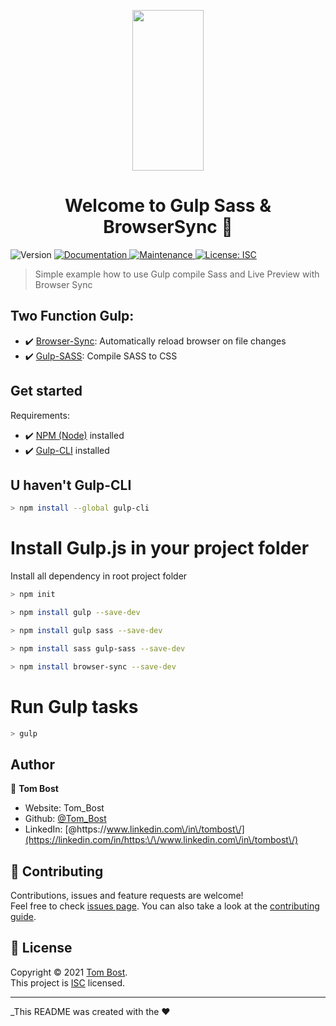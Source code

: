 <p align="center"> 
<a href="https://gulpjs.com" rel="nofollow">
    <img height="257" width="114" src="https://raw.githubusercontent.com/gulpjs/artwork/master/gulp-2x.png" style="max-width: 100%;">
  </a>
</p>
  
<h1 align="center">Welcome to Gulp Sass & BrowserSync 👋</h1>
<p>
  <img alt="Version" src="https://img.shields.io/badge/version-1.0.0-blue.svg?cacheSeconds=2592000" />
  <a href="https://github.com/TomBost-web/Gulp-Sass-BrowserSync#readme" target="_blank">
    <img alt="Documentation" src="https://img.shields.io/badge/documentation-yes-brightgreen.svg" />
  </a>
  <a href="https://github.com/TomBost-web/Gulp-Sass-BrowserSync/graphs/commit-activity" target="_blank">
    <img alt="Maintenance" src="https://img.shields.io/badge/Maintained%3F-yes-green.svg" />
  </a>
  <a href="https://github.com/TomBost-web/Gulp-Sass-BrowserSync/blob/master/LICENSE" target="_blank">
    <img alt="License: ISC" src="https://img.shields.io/github/license/Tom\_Bost/Gulp Sass & BrowserSync" />
  </a>
</p>

> Simple example how to use Gulp compile Sass and Live Preview with Browser Sync

## Two Function Gulp:

  - ✔️ [Browser-Sync](https://www.npmjs.com/package/browser-sync): Automatically reload browser on file changes
  - ✔️ [Gulp-SASS](https://www.npmjs.com/package/gulp-sass): Compile SASS to CSS </li>

## Get started

Requirements:
- :heavy_check_mark: [NPM (Node)](https://nodejs.org/en/) installed
- :heavy_check_mark: [Gulp-CLI](https://gulpjs.com/) installed

## U haven't Gulp-CLI
  ```sh
  > npm install --global gulp-cli
  ```
# Install Gulp.js in your project folder

 Install all dependency in root project folder

  ```sh
  > npm init
  
  > npm install gulp --save-dev
  
  > npm install gulp sass --save-dev

  > npm install sass gulp-sass --save-dev

  > npm install browser-sync --save-dev
  ```
 # Run Gulp tasks
 
  ```sh
  > gulp 
  ```
  
## Author

👤 **Tom Bost**

* Website: Tom_Bost
* Github: [@Tom\_Bost](https://github.com/Tom\_Bost)
* LinkedIn: [@https:\/\/www.linkedin.com\/in\/tombost\/](https://linkedin.com/in/https:\/\/www.linkedin.com\/in\/tombost\/)

## 🤝 Contributing

Contributions, issues and feature requests are welcome!<br />Feel free to check [issues page](https://github.com/TomBost-web/Gulp-Sass-BrowserSync). You can also take a look at the [contributing guide](https://github.com/TomBost-web/Gulp-Sass-BrowserSync/blob/master/CONTRIBUTING.md).

## 📝 License

Copyright © 2021 [Tom Bost](https://github.com/Tom\_Bost).<br />
This project is [ISC](https://github.com/TomBost-web/Gulp-Sass-BrowserSync/blob/master/LICENSE) licensed.

***
_This README was created with the ❤️
